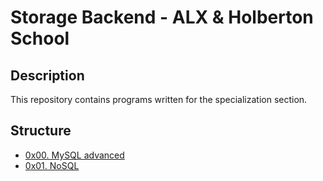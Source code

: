 # Storage Backend - ALX & Holberton School

## Description
This repository contains programs written for the specialization section.


## Structure


* [0x00. MySQL advanced](./0x00-MySQL_Advanced/)
* [0x01. NoSQL](./0x01-NoSQL/)
